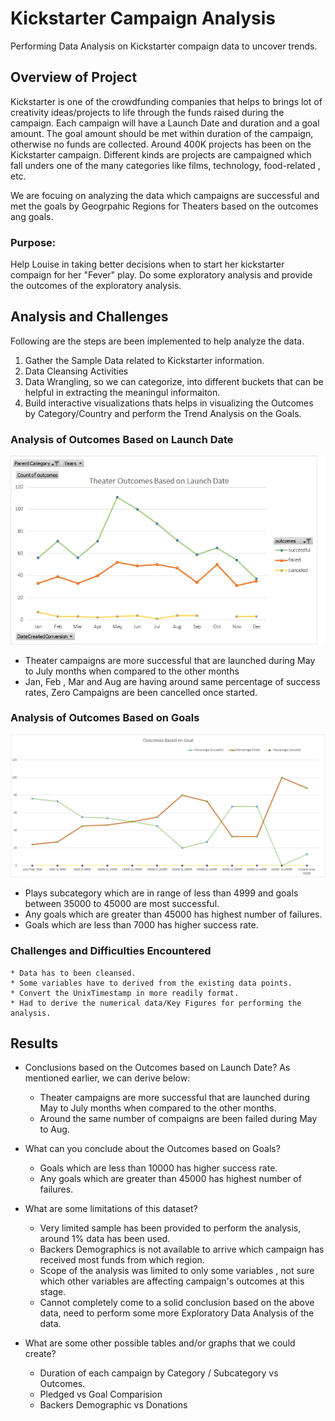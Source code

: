 # Kickstarter Campaign Analysis
 
 Performing Data Analysis on Kickstarter compaign data to uncover trends.
 
## Overview of Project
Kickstarter is one of the crowdfunding companies that helps to brings lot of creativity ideas/projects to life through the funds raised during the campaign.  Each campaign will have  a Launch Date and duration  and a goal amount. The goal amount should be met within duration of the campaign, otherwise no funds are collected. Around 400K projects has been on the Kickstarter campaign. Different kinds are projects are campaigned which fall unders one of the many categories like films, technology, food-related , etc.

We are focuing on analyzing the data which campaigns are successful and met the goals by Geogrpahic Regions for Theaters based on the outcomes ang goals.


### Purpose: 
Help Louise in taking better decisions when to start her kickstarter compaign for her "Fever" play. Do some exploratory analysis and provide the outcomes of the exploratory analysis.

## Analysis and Challenges
Following are the steps are been implemented to help analyze the data.
1. Gather the Sample Data related to Kickstarter information.
1. Data Cleansing Activities
1. Data Wrangling, so we can categorize, into different buckets that can be helpful in extracting the meaningul informaiton.
1. Build interactive visualizations thats helps in visualizing the Outcomes by Category/Country and perform the Trend Analysis on the Goals.

### Analysis of Outcomes Based on Launch Date
![OutcomesBasedOnLaunchDate](/resources/Theater_Outcomes_vs_Launch.png)

* Theater campaigns are more successful that are launched during May to July months when compared to the other months
* Jan, Feb , Mar and Aug are having around same percentage of success rates, Zero Campaigns are been cancelled once started.

### Analysis of Outcomes Based on Goals
![Outcomes_vs_Goals](/resources/Outcomes_vs_Goals.png)

*	Plays subcategory which are in range of less than 4999 and goals between 35000 to 45000  are most successful.
* Any goals which are greater than 45000 has highest number of failures.
* Goals which are less than 7000 has higher success rate.

### Challenges and Difficulties Encountered
    * Data has to been cleansed.
    * Some variables have to derived from the existing data points.
    * Convert the UnixTimestamp in more readily format.
    * Had to derive the numerical data/Key Figures for performing the analysis. 
    
 ## Results

- Conclusions based on the Outcomes based on Launch Date?</b>
  As mentioned earlier, we can derive below: </b>
   * Theater campaigns are more successful that are launched during May to July months when compared to the other months.
   * Around the same number of compaigns are been failed during May to Aug.

- What can you conclude about the Outcomes based on Goals? </b>
   * Goals which are less than 10000 has higher success rate.
   * Any goals which are greater than 45000 has highest number of failures.

- What are some limitations of this dataset?
   * Very limited sample has been provided to perform the analysis, around 1% data has been used.
   * Backers Demographics is not available to arrive which campaign has received most funds from which region.
   * Scope of the analysis was limited to only some variables , not sure which other variables are affecting campaign's outcomes at this stage.
   * Cannot completely come to a solid conclusion based on the above data, need to perform some more Exploratory Data Analysis of the data.

- What are some other possible tables and/or graphs that we could create?
   * Duration of each campaign by Category / Subcategory vs Outcomes.
   * Pledged vs Goal Comparision
   * Backers Demographic vs Donations
  
